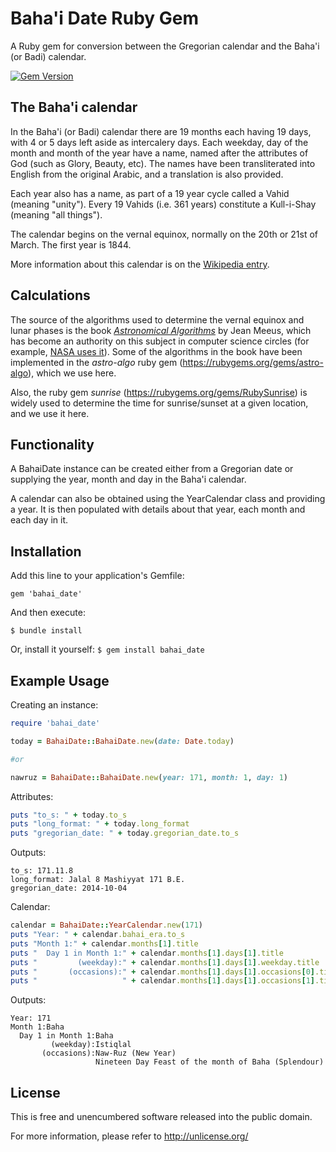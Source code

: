 Baha'i Date Ruby Gem
====================
A Ruby gem for conversion between the Gregorian calendar and the Baha'i (or Badi) calendar.

[![Gem Version](https://badge.fury.io/rb/bahai_date.png)](http://badge.fury.io/rb/bahai_date)


The Baha'i calendar
-------------------
In the Baha'i (or Badi) calendar there are 19 months each having 19 days, with 4 or 5 days left aside as intercalery days. Each weekday, day of the month and month of the year have a name, named after the attributes of God (such as Glory, Beauty, etc). The names have been transliterated into English from the original Arabic, and a translation is also provided.

Each year also has a name, as part of a 19 year cycle called a Vahid (meaning "unity"). Every 19 Vahids (i.e. 361 years) constitute a Kull-i-Shay (meaning "all things"). 

The calendar begins on the vernal equinox, normally on the 20th or 21st of March. The first year is 1844.

More information about this calendar is on the [Wikipedia entry](http://en.wikipedia.org/wiki/Bah%C3%A1'%C3%AD_calendar).


Calculations
------------
The source of the algorithms used to determine the vernal equinox and lunar
phases is the book [*Astronomical Algorithms*](http://www.willbell.com/math/mc1.htm) by Jean Meeus, which has become an authority on this subject in computer science circles (for example, [NASA uses it](http://eclipse.gsfc.nasa.gov/phase/phasecat.html)). Some of the algorithms in the book have been implemented in the *astro-algo* ruby
gem (https://rubygems.org/gems/astro-algo), which we use here.

Also, the ruby gem *sunrise* (https://rubygems.org/gems/RubySunrise) is widely used to determine the time for sunrise/sunset at a given location, and we use it here.


Functionality
-------------
A BahaiDate instance can be created either from a Gregorian date or supplying the year, month and day in the Baha'i calendar.

A calendar can also be obtained using the YearCalendar class and providing a year. It is then populated with details about that year, each month and each day in it.


Installation
------------
Add this line to your application's Gemfile:

`gem 'bahai_date'`

And then execute:

`$ bundle install`

Or, install it yourself:
`$ gem install bahai_date`


Example Usage
-------------
Creating an instance:
```ruby
require 'bahai_date'

today = BahaiDate::BahaiDate.new(date: Date.today)

#or

nawruz = BahaiDate::BahaiDate.new(year: 171, month: 1, day: 1)
```

Attributes:
```ruby
puts "to_s: " + today.to_s
puts "long_format: " + today.long_format
puts "gregorian_date: " + today.gregorian_date.to_s
```
Outputs:
```
to_s: 171.11.8
long_format: Jalal 8 Mashiyyat 171 B.E.
gregorian_date: 2014-10-04
```

Calendar:
```ruby
calendar = BahaiDate::YearCalendar.new(171)
puts "Year: " + calendar.bahai_era.to_s
puts "Month 1:" + calendar.months[1].title
puts "  Day 1 in Month 1:" + calendar.months[1].days[1].title
puts "         (weekday):" + calendar.months[1].days[1].weekday.title
puts "       (occasions):" + calendar.months[1].days[1].occasions[0].title
puts "                   " + calendar.months[1].days[1].occasions[1].title
```
Outputs:
```
Year: 171
Month 1:Baha
  Day 1 in Month 1:Baha
         (weekday):Istiqlal
       (occasions):Naw-Ruz (New Year)
                   Nineteen Day Feast of the month of Baha (Splendour)
```


License
-------
This is free and unencumbered software released into the public domain.

For more information, please refer to <http://unlicense.org/>

